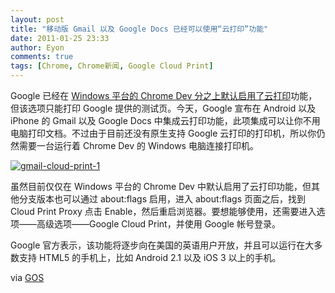```yaml
---
layout: post
title: "移动版 Gmail 以及 Google Docs 已经可以使用“云打印”功能"
date: 2011-01-25 23:33
author: Eyon
comments: true
tags: [Chrome, Chrome新闻, Google Cloud Print]
---
```

Google 已经在 [Windows 平台的 Chrome Dev 分之上默认启用了云打印](http://www.chromi.org/archives/9108)功能，但该选项只能打印 Google 提供的测试页。今天，Google 宣布在 Android 以及 iPhone 的 Gmail 以及 Google Docs 中集成云打印功能，此项集成可以让你不用电脑打印文档。不过由于目前还没有原生支持 Google 云打印的打印机，所以你仍然需要一台运行着 Chrome Dev 的 Windows 电脑连接打印机。

<a href="http://img.chromi.org/2011/01/gmail-cloud-print-1.png">![](http://img.chromi.org/2011/01/gmail-cloud-print-1.png "gmail-cloud-print-1")</a>

虽然目前仅仅在 Windows 平台的 Chrome Dev 中默认启用了云打印功能，但其他分支版本也可以通过 about:flags 启用，进入 about:flags 页面之后，找到 Cloud Print Proxy 点击 Enable，然后重启浏览器。要想能够使用，还需要进入选项——高级选项——Google Cloud Print，并使用 Google 帐号登录。

Google 官方表示，该功能将逐步向在美国的英语用户开放，并且可以运行在大多数支持 HTML5 的手机上，比如 Android 2.1 以及 iOS 3 以上的手机。

via [GOS](http://googlesystem.blogspot.com/2011/01/gmail-cloud-print.html)
